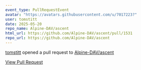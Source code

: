 ```yaml
---
event_type: PullRequestEvent
avatar: "https://avatars.githubusercontent.com/u/7017223?"
user: tomstitt
date: 2025-05-20
repo_name: Alpine-DAV/ascent
html_url: https://github.com/Alpine-DAV/ascent/pull/1531
repo_url: https://github.com/Alpine-DAV/ascent
---
```


<a href='https://github.com/tomstitt' target='_blank'>tomstitt</a> opened a pull request to <a href='https://github.com/Alpine-DAV/ascent' target='_blank'>Alpine-DAV/ascent</a>

<a href='https://github.com/Alpine-DAV/ascent/pull/1531' target='_blank'>View Pull Request</a>